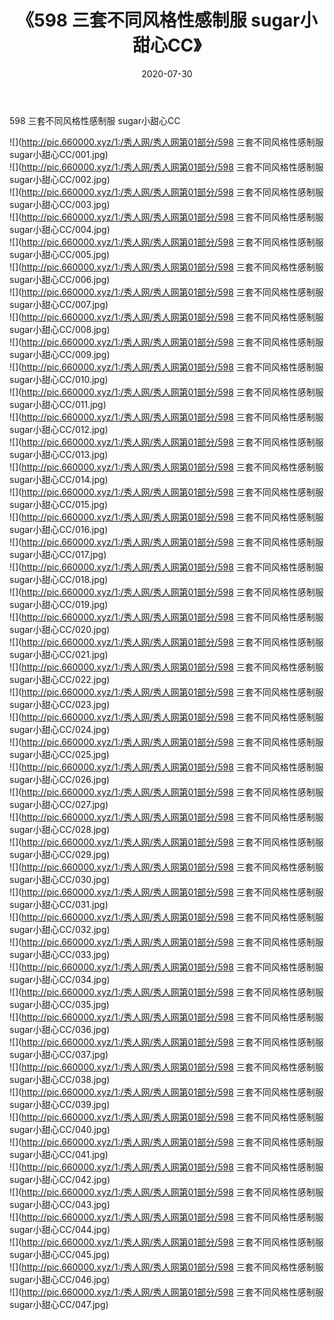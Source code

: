 ﻿---
layout: post
title:  《598 三套不同风格性感制服 sugar小甜心CC》
date:   2020-07-30
img: http://pic.660000.xyz/1:/秀人网/秀人网第01部分/598 三套不同风格性感制服 sugar小甜心CC/000.jpg
categories: [美女, 清纯, 唯美]
---

598 三套不同风格性感制服 sugar小甜心CC

  ![](http://pic.660000.xyz/1:/秀人网/秀人网第01部分/598 三套不同风格性感制服 sugar小甜心CC/001.jpg) <br> ![](http://pic.660000.xyz/1:/秀人网/秀人网第01部分/598 三套不同风格性感制服 sugar小甜心CC/002.jpg) <br> ![](http://pic.660000.xyz/1:/秀人网/秀人网第01部分/598 三套不同风格性感制服 sugar小甜心CC/003.jpg) <br> ![](http://pic.660000.xyz/1:/秀人网/秀人网第01部分/598 三套不同风格性感制服 sugar小甜心CC/004.jpg) <br> ![](http://pic.660000.xyz/1:/秀人网/秀人网第01部分/598 三套不同风格性感制服 sugar小甜心CC/005.jpg) <br> ![](http://pic.660000.xyz/1:/秀人网/秀人网第01部分/598 三套不同风格性感制服 sugar小甜心CC/006.jpg) <br> ![](http://pic.660000.xyz/1:/秀人网/秀人网第01部分/598 三套不同风格性感制服 sugar小甜心CC/007.jpg) <br> ![](http://pic.660000.xyz/1:/秀人网/秀人网第01部分/598 三套不同风格性感制服 sugar小甜心CC/008.jpg) <br> ![](http://pic.660000.xyz/1:/秀人网/秀人网第01部分/598 三套不同风格性感制服 sugar小甜心CC/009.jpg) <br> ![](http://pic.660000.xyz/1:/秀人网/秀人网第01部分/598 三套不同风格性感制服 sugar小甜心CC/010.jpg) <br> ![](http://pic.660000.xyz/1:/秀人网/秀人网第01部分/598 三套不同风格性感制服 sugar小甜心CC/011.jpg) <br> ![](http://pic.660000.xyz/1:/秀人网/秀人网第01部分/598 三套不同风格性感制服 sugar小甜心CC/012.jpg) <br> ![](http://pic.660000.xyz/1:/秀人网/秀人网第01部分/598 三套不同风格性感制服 sugar小甜心CC/013.jpg) <br> ![](http://pic.660000.xyz/1:/秀人网/秀人网第01部分/598 三套不同风格性感制服 sugar小甜心CC/014.jpg) <br> ![](http://pic.660000.xyz/1:/秀人网/秀人网第01部分/598 三套不同风格性感制服 sugar小甜心CC/015.jpg) <br> ![](http://pic.660000.xyz/1:/秀人网/秀人网第01部分/598 三套不同风格性感制服 sugar小甜心CC/016.jpg) <br> ![](http://pic.660000.xyz/1:/秀人网/秀人网第01部分/598 三套不同风格性感制服 sugar小甜心CC/017.jpg) <br> ![](http://pic.660000.xyz/1:/秀人网/秀人网第01部分/598 三套不同风格性感制服 sugar小甜心CC/018.jpg) <br> ![](http://pic.660000.xyz/1:/秀人网/秀人网第01部分/598 三套不同风格性感制服 sugar小甜心CC/019.jpg) <br> ![](http://pic.660000.xyz/1:/秀人网/秀人网第01部分/598 三套不同风格性感制服 sugar小甜心CC/020.jpg) <br> ![](http://pic.660000.xyz/1:/秀人网/秀人网第01部分/598 三套不同风格性感制服 sugar小甜心CC/021.jpg) <br> ![](http://pic.660000.xyz/1:/秀人网/秀人网第01部分/598 三套不同风格性感制服 sugar小甜心CC/022.jpg) <br> ![](http://pic.660000.xyz/1:/秀人网/秀人网第01部分/598 三套不同风格性感制服 sugar小甜心CC/023.jpg) <br> ![](http://pic.660000.xyz/1:/秀人网/秀人网第01部分/598 三套不同风格性感制服 sugar小甜心CC/024.jpg) <br> ![](http://pic.660000.xyz/1:/秀人网/秀人网第01部分/598 三套不同风格性感制服 sugar小甜心CC/025.jpg) <br> ![](http://pic.660000.xyz/1:/秀人网/秀人网第01部分/598 三套不同风格性感制服 sugar小甜心CC/026.jpg) <br> ![](http://pic.660000.xyz/1:/秀人网/秀人网第01部分/598 三套不同风格性感制服 sugar小甜心CC/027.jpg) <br> ![](http://pic.660000.xyz/1:/秀人网/秀人网第01部分/598 三套不同风格性感制服 sugar小甜心CC/028.jpg) <br> ![](http://pic.660000.xyz/1:/秀人网/秀人网第01部分/598 三套不同风格性感制服 sugar小甜心CC/029.jpg) <br> ![](http://pic.660000.xyz/1:/秀人网/秀人网第01部分/598 三套不同风格性感制服 sugar小甜心CC/030.jpg) <br> ![](http://pic.660000.xyz/1:/秀人网/秀人网第01部分/598 三套不同风格性感制服 sugar小甜心CC/031.jpg) <br> ![](http://pic.660000.xyz/1:/秀人网/秀人网第01部分/598 三套不同风格性感制服 sugar小甜心CC/032.jpg) <br> ![](http://pic.660000.xyz/1:/秀人网/秀人网第01部分/598 三套不同风格性感制服 sugar小甜心CC/033.jpg) <br> ![](http://pic.660000.xyz/1:/秀人网/秀人网第01部分/598 三套不同风格性感制服 sugar小甜心CC/034.jpg) <br> ![](http://pic.660000.xyz/1:/秀人网/秀人网第01部分/598 三套不同风格性感制服 sugar小甜心CC/035.jpg) <br> ![](http://pic.660000.xyz/1:/秀人网/秀人网第01部分/598 三套不同风格性感制服 sugar小甜心CC/036.jpg) <br> ![](http://pic.660000.xyz/1:/秀人网/秀人网第01部分/598 三套不同风格性感制服 sugar小甜心CC/037.jpg) <br> ![](http://pic.660000.xyz/1:/秀人网/秀人网第01部分/598 三套不同风格性感制服 sugar小甜心CC/038.jpg) <br> ![](http://pic.660000.xyz/1:/秀人网/秀人网第01部分/598 三套不同风格性感制服 sugar小甜心CC/039.jpg) <br> ![](http://pic.660000.xyz/1:/秀人网/秀人网第01部分/598 三套不同风格性感制服 sugar小甜心CC/040.jpg) <br> ![](http://pic.660000.xyz/1:/秀人网/秀人网第01部分/598 三套不同风格性感制服 sugar小甜心CC/041.jpg) <br> ![](http://pic.660000.xyz/1:/秀人网/秀人网第01部分/598 三套不同风格性感制服 sugar小甜心CC/042.jpg) <br> ![](http://pic.660000.xyz/1:/秀人网/秀人网第01部分/598 三套不同风格性感制服 sugar小甜心CC/043.jpg) <br> ![](http://pic.660000.xyz/1:/秀人网/秀人网第01部分/598 三套不同风格性感制服 sugar小甜心CC/044.jpg) <br> ![](http://pic.660000.xyz/1:/秀人网/秀人网第01部分/598 三套不同风格性感制服 sugar小甜心CC/045.jpg) <br> ![](http://pic.660000.xyz/1:/秀人网/秀人网第01部分/598 三套不同风格性感制服 sugar小甜心CC/046.jpg) <br> ![](http://pic.660000.xyz/1:/秀人网/秀人网第01部分/598 三套不同风格性感制服 sugar小甜心CC/047.jpg) <br>